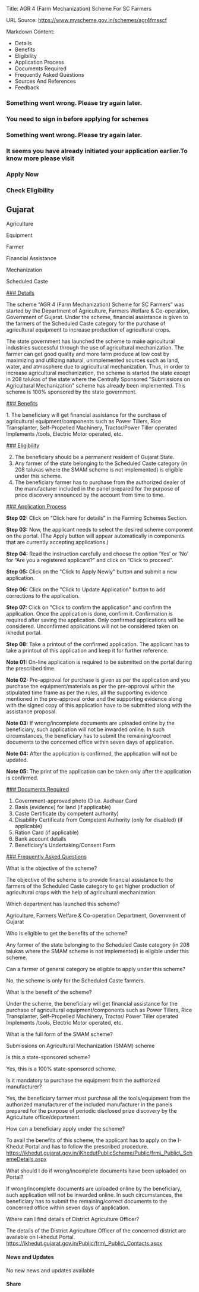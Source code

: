 Title: AGR 4 (Farm Mechanization) Scheme For SC Farmers

URL Source: https://www.myscheme.gov.in/schemes/agr4fmsscf

Markdown Content:
*   Details
*   Benefits
*   Eligibility
*   Application Process
*   Documents Required
*   Frequently Asked Questions
*   Sources And References
*   Feedback

### Something went wrong. Please try again later.

### 

### You need to sign in before applying for schemes

### Something went wrong. Please try again later.

### It seems you have already initiated your application earlier.To know more please visit

### Apply Now

### Check Eligibility

Gujarat
-------

Agriculture

Equipment

Farmer

Financial Assistance

Mechanization

Scheduled Caste

[### Details](https://www.myscheme.gov.in/schemes/agr4fmsscf#details)

The scheme “AGR 4 (Farm Mechanization) Scheme for SC Farmers” was started by the Department of Agriculture, Farmers Welfare & Co-operation, Government of Gujarat. Under the scheme, financial assistance is given to the farmers of the Scheduled Caste category for the purchase of agricultural equipment to increase production of agricultural crops.

The state government has launched the scheme to make agricultural industries successful through the use of agricultural mechanization. The farmer can get good quality and more farm produce at low cost by maximizing and utilizing natural, unimplemented sources such as land, water, and atmosphere due to agricultural mechanization. Thus, in order to increase agricultural mechanization, the scheme is started the state except in 208 talukas of the state where the Centrally Sponsored "Submissions on Agricultural Mechanization" scheme has already been implemented. This scheme is 100% sponsored by the state government.

[### Benefits](https://www.myscheme.gov.in/schemes/agr4fmsscf#benefits)

1\. The beneficiary will get financial assistance for the purchase of agricultural equipment/components such as Power Tillers, Rice Transplanter, Self-Propelled Machinery, Tractor/Power Tiller operated Implements /tools, Electric Motor operated, etc.

[### Eligibility](https://www.myscheme.gov.in/schemes/agr4fmsscf#eligibility)

2.  The beneficiary should be a permanent resident of Gujarat State.
3.  Any farmer of the state belonging to the Scheduled Caste category (in 208 talukas where the SMAM scheme is not implemented) is eligible under this scheme.
4.  The beneficiary farmer has to purchase from the authorized dealer of the manufacturer included in the panel prepared for the purpose of price discovery announced by the account from time to time.

[### Application Process](https://www.myscheme.gov.in/schemes/agr4fmsscf#application-process)

**Step 02:** Click on “Click here for details” in the Farming Schemes Section.

**Step 03:** Now, the applicant needs to select the desired scheme component on the portal. (The Apply button will appear automatically in components that are currently accepting applications.)

**Step 04:** Read the instruction carefully and choose the option ‘Yes’ or ‘No’ for “Are you a registered applicant?” and click on “Click to proceed”.

**Step 05:** Click on the "Click to Apply Newly" button and submit a new application.

**Step 06:** Click on the "Click to Update Application" button to add corrections to the application.

**Step 07:** Click on "Click to confirm the application" and confirm the application. Once the application is done, confirm it. Confirmation is required after saving the application. Only confirmed applications will be considered. Unconfirmed applications will not be considered taken on ikhedut portal.

**Step 08:** Take a printout of the confirmed application. The applicant has to take a printout of this application and keep it for further reference.

**Note 01:** On-line application is required to be submitted on the portal during the prescribed time.

**Note 02:** Pre-approval for purchase is given as per the application and you purchase the equipment/materials as per the pre-approval within the stipulated time frame as per the rules, all the supporting evidence mentioned in the pre-approval order and the supporting evidence along with the signed copy of this application have to be submitted along with the assistance proposal.

**Note 03:** If wrong/incomplete documents are uploaded online by the beneficiary, such application will not be inwarded online. In such circumstances, the beneficiary has to submit the remaining/correct documents to the concerned office within seven days of application.

**Note 04:** After the application is confirmed, the application will not be updated.

**Note 05:** The print of the application can be taken only after the application is confirmed.

[### Documents Required](https://www.myscheme.gov.in/schemes/agr4fmsscf#documents-required)

1.  Government-approved photo ID i.e. Aadhaar Card
2.  Basis (evidence) for land (if applicable)
3.  Caste Certificate (by competent authority)
4.  Disability Certificate from Competent Authority (only for disabled) (if applicable)
5.  Ration Card (if applicable)
6.  Bank account details
7.  Beneficiary's Undertaking/Consent Form

[### Frequently Asked Questions](https://www.myscheme.gov.in/schemes/agr4fmsscf#faqs)

What is the objective of the scheme?

The objective of the scheme is to provide financial assistance to the farmers of the Scheduled Caste category to get higher production of agricultural crops with the help of agricultural mechanization.

Which department has launched this scheme?

Agriculture, Farmers Welfare & Co-operation Department, Government of Gujarat

Who is eligible to get the benefits of the scheme?

Any farmer of the state belonging to the Scheduled Caste category (in 208 talukas where the SMAM scheme is not implemented) is eligible under this scheme.

Can a farmer of general category be eligible to apply under this scheme?

No, the scheme is only for the Scheduled Caste farmers.

What is the benefit of the scheme?

Under the scheme, the beneficiary will get financial assistance for the purchase of agricultural equipment/components such as Power Tillers, Rice Transplanter, Self-Propelled Machinery, Tractor/ Power Tiller operated Implements /tools, Electric Motor operated, etc.

What is the full form of the SMAM scheme?

Submissions on Agricultural Mechanization (SMAM) scheme

Is this a state-sponsored scheme?

Yes, this is a 100% state-sponsored scheme.

Is it mandatory to purchase the equipment from the authorized manufacturer?

Yes, the beneficiary farmer must purchase all the tools/equipment from the authorized manufacturer of the included manufacturer in the panels prepared for the purpose of periodic disclosed prize discovery by the Agriculture office/department.

How can a beneficiary apply under the scheme?

To avail the benefits of this scheme, the applicant has to apply on the I-Khedut Portal and has to follow the prescribed procedure. https://ikhedut.gujarat.gov.in/iKhedutPublicScheme/Public/frm\_Public\_SchemeDetails.aspx

What should I do if wrong/incomplete documents have been uploaded on Portal?

If wrong/incomplete documents are uploaded online by the beneficiary, such application will not be inwarded online. In such circumstances, the beneficiary has to submit the remaining/correct documents to the concerned office within seven days of application.

Where can I find details of District Agriculture Officer?

The details of the District Agriculture Officer of the concerned district are available on I-khedut Portal. https://ikhedut.gujarat.gov.in/Public/frm\_Public\_Contacts.aspx

#### News and Updates

No new news and updates available

#### Share
